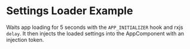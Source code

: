# Settings Loader Example

Waits app loading for 5 seconds with the ``APP_INITIALIZER`` hook and rxjs ``delay``. It then injects the loaded settings into the AppComponent with an injection token.
